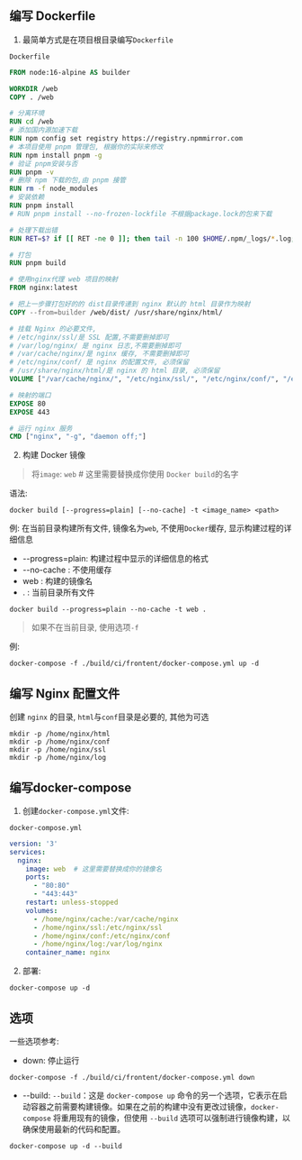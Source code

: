 ## 编写 Dockerfile
1. 最简单方式是在项目根目录编写`Dockerfile`

`Dockerfile`
```Dockerfile
FROM node:16-alpine AS builder

WORKDIR /web
COPY . /web

# 分离环境
RUN cd /web
# 添加国内源加速下载
RUN npm config set registry https://registry.npmmirror.com
# 本项目使用 pnpm 管理包, 根据你的实际来修改
RUN npm install pnpm -g 
# 验证 pnpm安装与否
RUN pnpm -v
# 删除 npm 下载的包,由 pnpm 接管
RUN rm -f node_modules
# 安装依赖
RUN pnpm install
# RUN pnpm install --no-frozen-lockfile 不根据package.lock的包来下载

# 处理下载出错
RUN RET=$? if [[ RET -ne 0 ]]; then tail -n 100 $HOME/.npm/_logs/*.log; exit $RST; fi;

# 打包
RUN pnpm build

# 使用nginx代理 web 项目的映射
FROM nginx:latest

# 把上一步骤打包好的的 dist目录传递到 nginx 默认的 html 目录作为映射
COPY --from=builder /web/dist/ /usr/share/nginx/html/

# 挂载 Nginx 的必要文件, 
# /etc/nginx/ssl/是 SSL 配置,不需要删掉即可
# /var/log/nginx/ 是 nginx 日志,不需要删掉即可
# /var/cache/nginx/是 nginx 缓存, 不需要删掉即可
# /etc/nginx/conf/ 是 nginx 的配置文件, 必须保留
# /usr/share/nginx/html/是 nginx 的 html 目录, 必须保留
VOLUME ["/var/cache/nginx/", "/etc/nginx/ssl/", "/etc/nginx/conf/", "/etc/nginx/conf/nginx.conf", "/var/log/nginx/", "/usr/share/nginx/html/"]

# 映射的端口
EXPOSE 80
EXPOSE 443

# 运行 nginx 服务
CMD ["nginx", "-g", "daemon off;"]

```

2. 构建 Docker 镜像
> 将`image`: `web`  # 这里需要替换成你使用 `Docker build`的名字

语法:
```shell
docker build [--progress=plain] [--no-cache] -t <image_name> <path>
```

例: 在当前目录构建所有文件, 镜像名为`web`, 不使用`Docker`缓存, 显示构建过程的详细信息
- --progress=plain: 构建过程中显示的详细信息的格式
- --no-cache : 不使用缓存
- web : 构建的镜像名
- . : 当前目录所有文件
```shell
docker build --progress=plain --no-cache -t web .
```

> 如果不在当前目录, 使用选项`-f`

例:
```shell
docker-compose -f ./build/ci/frontent/docker-compose.yml up -d
```

## 编写 Nginx 配置文件

创建 `nginx` 的目录, `html`与`conf`目录是必要的, 其他为可选
```shell
mkdir -p /home/nginx/html
mkdir -p /home/nginx/conf
mkdir -p /home/nginx/ssl
mkdir -p /home/nginx/log
```

## 编写docker-compose

1. 创建`docker-compose.yml`文件:

`docker-compose.yml`
```yml
version: '3'
services:
  nginx:
    image: web  # 这里需要替换成你的镜像名
    ports:
      - "80:80"
      - "443:443"
    restart: unless-stopped
    volumes:
      - /home/nginx/cache:/var/cache/nginx
      - /home/nginx/ssl:/etc/nginx/ssl
      - /home/nginx/conf:/etc/nginx/conf
      - /home/nginx/log:/var/log/nginx
    container_name: nginx

```

2. 部署: 
```shell
docker-compose up -d 
```

## 选项 
一些选项参考:
- down: 停止运行
```shell
docker-compose -f ./build/ci/frontent/docker-compose.yml down
```
- --build: `--build`：这是 `docker-compose up` 命令的另一个选项，它表示在启动容器之前需要构建镜像。如果在之前的构建中没有更改过镜像，`docker-compose` 将重用现有的镜像，但使用 `--build` 选项可以强制进行镜像构建，以确保使用最新的代码和配置。
```shell
docker-compose up -d --build
```